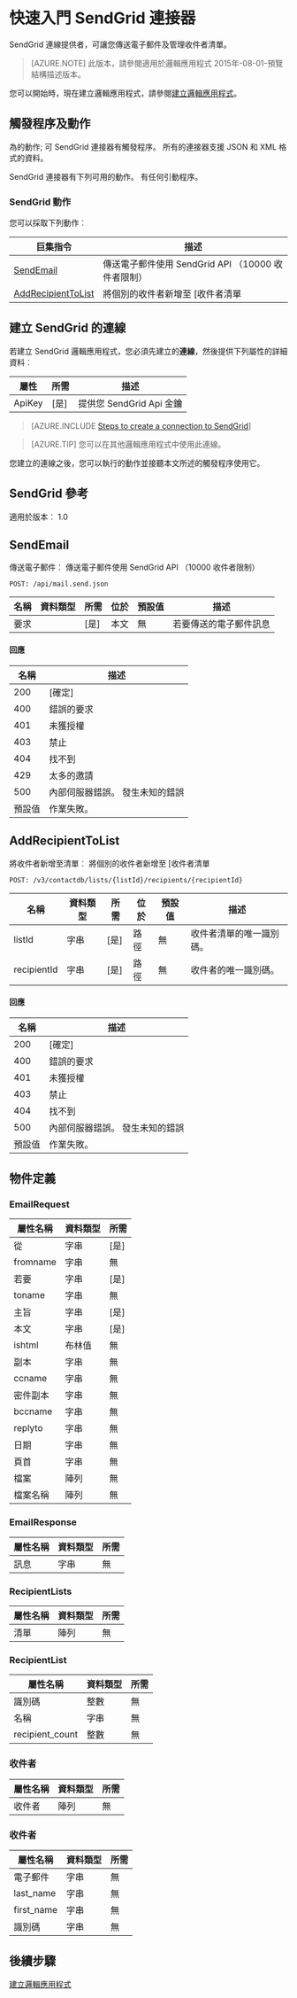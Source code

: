 <properties
pageTitle="SendGrid |Microsoft Azure"
description="Azure 應用程式服務建立邏輯應用程式。 SendGrid 連線提供者，可讓您傳送電子郵件及管理收件者清單。"
services="logic-apps"   
documentationCenter=".net,nodejs,java"  
authors="msftman"   
manager="erikre"    
editor=""
tags="connectors" />

<tags
ms.service="logic-apps"
ms.devlang="multiple"
ms.topic="article"
ms.tgt_pltfrm="na"
ms.workload="integration"
ms.date="08/18/2016"
ms.author="deonhe"/>

# <a name="get-started-with-the-sendgrid-connector"></a>快速入門 SendGrid 連接器

SendGrid 連線提供者，可讓您傳送電子郵件及管理收件者清單。

>[AZURE.NOTE] 此版本，請參閱適用於邏輯應用程式 2015年-08-01-預覽結構描述版本。 

您可以開始時，現在建立邏輯應用程式，請參閱[建立邏輯應用程式](../app-service-logic/app-service-logic-create-a-logic-app.md)。

## <a name="triggers-and-actions"></a>觸發程序及動作

為的動作; 可 SendGrid 連接器有觸發程序。 所有的連接器支援 JSON 和 XML 格式的資料。 

 SendGrid 連接器有下列可用的動作。 有任何引動程序。

### <a name="sendgrid-actions"></a>SendGrid 動作
您可以採取下列動作︰

|巨集指令|描述|
|--- | ---|
|[SendEmail](connectors-create-api-sendgrid.md#sendemail)|傳送電子郵件使用 SendGrid API （10000 收件者限制）|
|[AddRecipientToList](connectors-create-api-sendgrid.md#addrecipienttolist)|將個別的收件者新增至 [收件者清單|


## <a name="create-a-connection-to-sendgrid"></a>建立 SendGrid 的連線
若建立 SendGrid 邏輯應用程式，您必須先建立的**連線**，然後提供下列屬性的詳細資料︰ 

|屬性| 所需|描述|
| ---|---|---|
|ApiKey|[是]|提供您 SendGrid Api 金鑰|
 

>[AZURE.INCLUDE [Steps to create a connection to SendGrid](../../includes/connectors-create-api-sendgrid.md)]

>[AZURE.TIP] 您可以在其他邏輯應用程式中使用此連線。

您建立的連線之後，您可以執行的動作並接聽本文所述的觸發程序使用它。

## <a name="reference-for-sendgrid"></a>SendGrid 參考
適用於版本︰ 1.0

## <a name="sendemail"></a>SendEmail
傳送電子郵件︰ 傳送電子郵件使用 SendGrid API （10000 收件者限制） 

```POST: /api/mail.send.json``` 

| 名稱| 資料類型|所需|位於|預設值|描述|
| ---|---|---|---|---|---|
|要求| |[是]|本文|無|若要傳送的電子郵件訊息|

#### <a name="response"></a>回應

|名稱|描述|
|---|---|
|200|[確定]|
|400|錯誤的要求|
|401|未獲授權|
|403|禁止|
|404|找不到|
|429|太多的邀請|
|500|內部伺服器錯誤。 發生未知的錯誤|
|預設值|作業失敗。|


## <a name="addrecipienttolist"></a>AddRecipientToList
將收件者新增至清單︰ 將個別的收件者新增至 [收件者清單 

```POST: /v3/contactdb/lists/{listId}/recipients/{recipientId}``` 

| 名稱| 資料類型|所需|位於|預設值|描述|
| ---|---|---|---|---|---|
|listId|字串|[是]|路徑|無|收件者清單的唯一識別碼。|
|recipientId|字串|[是]|路徑|無|收件者的唯一識別碼。|

#### <a name="response"></a>回應

|名稱|描述|
|---|---|
|200|[確定]|
|400|錯誤的要求|
|401|未獲授權|
|403|禁止|
|404|找不到|
|500|內部伺服器錯誤。 發生未知的錯誤|
|預設值|作業失敗。|


## <a name="object-definitions"></a>物件定義 

### <a name="emailrequest"></a>EmailRequest


| 屬性名稱 | 資料類型 | 所需 |
|---|---|---|
|從|字串|[是] |
|fromname|字串|無 |
|若要|字串|[是] |
|toname|字串|無 |
|主旨|字串|[是] |
|本文|字串|[是] |
|ishtml|布林值|無 |
|副本|字串|無 |
|ccname|字串|無 |
|密件副本|字串|無 |
|bccname|字串|無 |
|replyto|字串|無 |
|日期|字串|無 |
|頁首|字串|無 |
|檔案|陣列|無 |
|檔案名稱|陣列|無 |



### <a name="emailresponse"></a>EmailResponse


| 屬性名稱 | 資料類型 | 所需 |
|---|---|---|
|訊息|字串|無 |



### <a name="recipientlists"></a>RecipientLists


| 屬性名稱 | 資料類型 | 所需 |
|---|---|---|
|清單|陣列|無 |



### <a name="recipientlist"></a>RecipientList


| 屬性名稱 | 資料類型 | 所需 |
|---|---|---|
|識別碼|整數|無 |
|名稱|字串|無 |
|recipient_count|整數|無 |



### <a name="recipients"></a>收件者


| 屬性名稱 | 資料類型 | 所需 |
|---|---|---|
|收件者|陣列|無 |



### <a name="recipient"></a>收件者


| 屬性名稱 | 資料類型 | 所需 |
|---|---|---|
|電子郵件|字串|無 |
|last_name|字串|無 |
|first_name|字串|無 |
|識別碼|字串|無 |


## <a name="next-steps"></a>後續步驟
[建立邏輯應用程式](../app-service-logic/app-service-logic-create-a-logic-app.md)